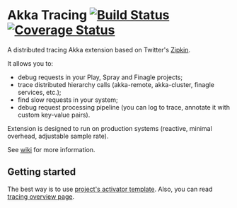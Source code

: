 Akka Tracing  [![Build Status](https://travis-ci.org/levkhomich/akka-tracing.png?branch=master)](https://travis-ci.org/levkhomich/akka-tracing) [![Coverage Status](https://coveralls.io/repos/levkhomich/akka-tracing/badge.png?branch=master)](https://coveralls.io/r/levkhomich/akka-tracing?branch=master)
============

A distributed tracing Akka extension based on Twitter's [Zipkin](http://twitter.github.io/zipkin/).

It allows you to:
- debug requests in your Play, Spray and Finagle projects;
- trace distributed hierarchy calls (akka-remote, akka-cluster, finagle services, etc.);
- find slow requests in your system;
- debug request processing pipeline (you can log to trace, annotate it with custom key-value pairs).

Extension is designed to run on production systems (reactive, minimal overhead, adjustable sample rate).

See [wiki](https://github.com/levkhomich/akka-tracing/wiki) for more information.

Getting started
---------------

The best way is to use [project's activator template](https://typesafe.com/activator/template/activator-akka-tracing).
Also, you can read [tracing overview page](https://github.com/levkhomich/akka-tracing/wiki/Overview).
